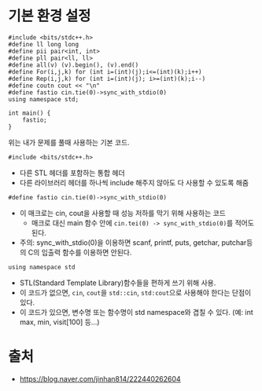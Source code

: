 # 기본 환경 설정
```
#include <bits/stdc++.h>
#define ll long long
#define pii pair<int, int>
#define pll pair<ll, ll>
#define all(v) (v).begin(), (v).end()
#define For(i,j,k) for (int i=(int)(j);i<=(int)(k);i++)
#define Rep(i,j,k) for (int i=(int)(j); i>=(int)(k);i--)
#define coutn cout << "\n"
#define fastio cin.tie(0)->sync_with_stdio(0)
using namespace std;

int main() {
    fastio;
}
```
위는 내가 문제를 풀때 사용하는 기본 코드.

`#include <bits/stdc++.h>`
- 다른 STL 헤더를 포함하는 통합 헤더
- 다른 라이브러리 헤더를 하나씩 include 해주지 않아도 다 사용할 수 있도록 해줌

`#define fastio cin.tie(0)->sync_with_stdio(0)`
- 이 매크로는 cin, cout을 사용할 때 성능 저하를 막기 위해 사용하는 코드
    - 매크로 대신 main 함수 안에 `cin.tei(0) -> sync_with_stdio(0)`를 적어도 된다.
- 주의: sync_with_stdio(0)을 이용하면 scanf, printf, puts, getchar, putchar등의 C의 입출력 함수를 이용하면 안된다.

`using namespace std`
- STL(Standard Template Library)함수들을 편하게 쓰기 위해 사용.
- 이 코드가 없으면, `cin`, `cout`을 `std::cin`, `std:cout`으로 사용해야 한다는 단점이 있다.
- 이 코드가 있으면, 변수명 또는 함수명이 std namespace와 겹칠 수 있다. (예: int max, min, visit[100] 등...)


# 출처
- https://blog.naver.com/jinhan814/222440262604